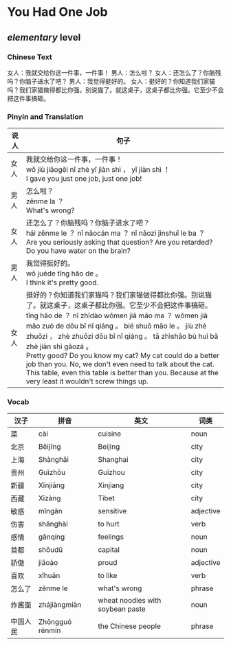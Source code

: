 # You Had One Job
## *elementary* level

### Chinese Text
女人：我就交给你这一件事，一件事！
男人：怎么啦？
女人：还怎么了？你脑残吗？你脑子进水了吧？
男人：我觉得挺好的。
女人：挺好的？你知道我们家猫吗？我们家猫做得都比你强。别说猫了。就这桌子，这桌子都比你强。它至少不会把这件事搞砸。

### Pinyin and Translation
|说人|句子|
|----|----|
|女人|我就交给你这一件事，一件事！<br />wǒ jiù jiāogěi nǐ zhè yī  jiàn shì ， yī jiàn shì ！<br />I gave you just one job, just one job!|
|男人|怎么啦？<br />zěnme la ？<br />What's wrong?|
|女人|还怎么了？你脑残吗？你脑子进水了吧？<br />hái zěnme le ？ nǐ nǎocán ma ？ nǐ nǎozi jìnshuǐ le ba ？<br />Are you seriously asking that question? Are you retarded? Do you have water on the brain?|
|男人|我觉得挺好的。<br />wǒ juéde tǐng hǎo de 。<br />I think it's pretty good.|
|女人|挺好的？你知道我们家猫吗？我们家猫做得都比你强。别说猫了。就这桌子，这桌子都比你强。它至少不会把这件事搞砸。<br />tǐng hǎo de ？ nǐ zhīdào wǒmen jiā māo ma ？ wǒmen jiā māo zuò de dōu bǐ nǐ qiáng 。 bié shuō māo le 。 jiù zhè zhuōzi ， zhè zhuōzi dōu bǐ nǐ qiáng 。 tā zhìshǎo bù huì bǎ zhè  jiàn shì gǎozá 。<br />Pretty good? Do you know my cat? My cat could do a better job than you. No, we don't even need to talk about the cat. This table, even this table is better than you. Because at the very least it wouldn't screw things up.|
### Vocab
|汉子|拼音|英文|词类|
|----|----|----|----|
|菜|cài|cuisine|noun|
|北京|Běijīng|Beijing|city|
|上海|Shànghǎi|Shanghai|city|
|贵州|Guìzhōu|Guizhou|city|
|新疆|Xīnjiāng|Xinjiang|city|
|西藏|Xīzàng|Tibet|city|
|敏感|mǐngǎn|sensitive|adjective|
|伤害|shānghài|to hurt|verb|
|感情|gǎnqíng|feelings|noun|
|首都|shǒudū|capital|noun|
|骄傲|jiāoào|proud|adjective|
|喜欢|xǐhuān|to like|verb|
|怎么了|zěnme le|what's wrong|phrase|
|炸酱面|zhájiàngmiàn|wheat noodles with soybean paste|noun|
|中国人民|Zhōngguó rénmín|the Chinese people|phrase|